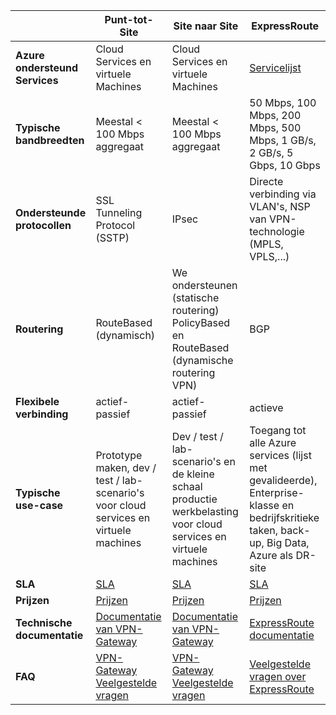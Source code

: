|                              | **Punt-tot-Site**                                                                            | **Site naar Site**                                                                                        | **ExpressRoute**                                                                                                                     |
|------------------------------|----------------------------------------------------------------------------------------------|---------------------------------------------------------------------------------------------------------|--------------------------------------------------------------------------------------------------------------------------------------|
| **Azure ondersteund Services** | Cloud Services en virtuele Machines                                                          | Cloud Services en virtuele Machines                                                                     | [Servicelijst](../expressroute/expressroute-faqs.md#supported-services)                                                       |
| **Typische bandbreedten**       | Meestal < 100 Mbps aggregaat                                                               | Meestal < 100 Mbps aggregaat                                                                          | 50 Mbps, 100 Mbps, 200 Mbps, 500 Mbps, 1 GB/s, 2 GB/s, 5 Gbps, 10 Gbps                                                               |
| **Ondersteunde protocollen**      | SSL Tunneling Protocol (SSTP)                                                     | IPsec                                                | Directe verbinding via VLAN's, NSP van VPN-technologie (MPLS, VPLS,...)                                                                                                    |
| **Routering**                  | RouteBased (dynamisch)                                                                        | We ondersteunen (statische routering) PolicyBased en RouteBased (dynamische routering VPN)                 | BGP                                                                                                                                  |
| **Flexibele verbinding**    | actief-passief                                                                               | actief-passief                                                                                          | actieve                                                                                                                        |
| **Typische use-case**         | Prototype maken, dev / test / lab-scenario's voor cloud services en virtuele machines              | Dev / test / lab-scenario's en de kleine schaal productie werkbelasting voor cloud services en virtuele machines | Toegang tot alle Azure services (lijst met gevalideerde), Enterprise-klasse en bedrijfskritieke taken, back-up, Big Data, Azure als DR-site |
| **SLA**                      | [SLA](https://azure.microsoft.com/support/legal/sla/)                                        | [SLA](https://azure.microsoft.com/support/legal/sla/)                                                   | [SLA](https://azure.microsoft.com/support/legal/sla/)                                                                                |
| **Prijzen**                  | [Prijzen](https://azure.microsoft.com/pricing/details/vpn-gateway/)                           | [Prijzen](https://azure.microsoft.com/pricing/details/vpn-gateway/)                                      | [Prijzen](https://azure.microsoft.com/pricing/details/expressroute/)                                                                   |
| **Technische documentatie**  | [Documentatie van VPN-Gateway](https://azure.microsoft.com/documentation/services/vpn-gateway/) | [Documentatie van VPN-Gateway](https://azure.microsoft.com/documentation/services/vpn-gateway/)            | [ExpressRoute documentatie](https://azure.microsoft.com/documentation/services/expressroute/)                                        |
| **FAQ**                     | [VPN-Gateway Veelgestelde vragen](vpn-gateway-vpn-faq.md)                                                    | [VPN-Gateway Veelgestelde vragen](vpn-gateway-vpn-faq.md)                                                               | [Veelgestelde vragen over ExpressRoute](../expressroute/expressroute-faqs.md)                                                                             |
